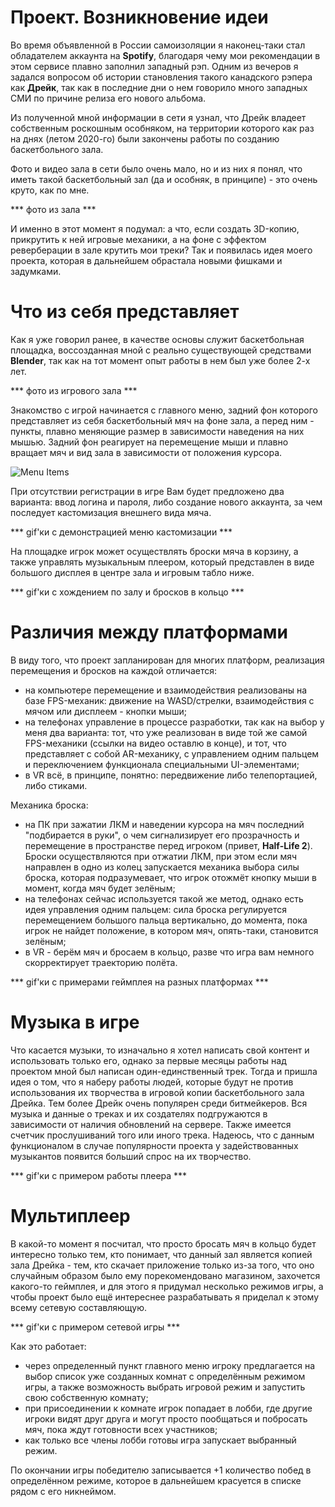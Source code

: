 # Проект. Возникновение идеи

Во время объявленной в России самоизоляции я наконец-таки стал обладателем аккаунта на **Spotify**, благодаря чему мои рекомендации в этом сервисе плавно заполнил западный рэп. Одним из вечеров я задался вопросом об истории становления такого канадского рэпера как **Дрейк**, так как в последние дни о нем говорило много западных СМИ по причине релиза его нового альбома.

Из полученной мной информации в сети я узнал, что Дрейк владеет собственным роскошным особняком, на территории которого как раз на днях (летом 2020-го) были закончены работы по созданию баскетбольного зала.

Фото и видео зала в сети было очень мало, но и из них я понял, что иметь такой баскетбольный зал (да и особняк, в принципе) - это очень круто, как по мне.

***     фото из зала    ***

И именно в этот момент я подумал: а что, если создать 3D-копию, прикрутить к ней игровые механики, а на фоне с эффектом реверберации в зале крутить мои треки?
Так и появилась идея моего проекта, которая в дальнейшем обрастала новыми фишками и задумками.

# Что из себя представляет

Как я уже говорил ранее, в качестве основы служит баскетбольная площадка, воссозданная мной с реально существующей средствами **Blender**, так как на тот момент опыт работы в нем был уже более 2-х лет.

***     фото из игрового зала    ***

Знакомство с игрой начинается с главного меню, задний фон которого представляет из себя баскетбольный мяч на фоне зала, а перед ним - пункты, плавно меняющие размер в зависимости наведения на них мышью.
Задний фон реагирует на перемещение мыши и плавно вращает мяч и вид зала в зависимости от положения курсора.

![Menu Items](https://drive.google.com/uc?export=view&id=1fOq7pnnM5Fz4vFLTxwP1ECW5evDueWUp "Alt Text")

При отсутствии регистрации в игре Вам будет предложено два варианта: ввод логина и пароля, либо создание нового аккаунта, за чем последует кастомизация внешнего вида мяча.

***     gif'ки с демонстрацией меню кастомизации    ***

На площадке игрок может осуществлять броски мяча в корзину, а также управлять музыкальным плеером, который представлен в виде большого дисплея в центре зала и игровым табло ниже.

***     gif'ки с хождением по залу и бросков в кольцо    ***

# Различия между платформами

В виду того, что проект запланирован для многих платформ, реализация перемещения и бросков на каждой отличается:

- на компьютере перемещение и взаимодействия реализованы на базе FPS-механик: движение на WASD/стрелки, взаимодействия с мячом или дисплеем - кнопки мыши;
- на телефонах управление в процессе разработки, так как на выбор у меня два варианта: тот, что уже реализован в виде той же самой FPS-механики (ссылки на видео оставлю в конце), и тот, что представляет с собой AR-механику, с управлением одним пальцем и переключением функционала специальными UI-элементами;
- в VR всё, в принципе, понятно: передвижение либо телепортацией, либо стиками.

Механика броска:

- на ПК при зажатии ЛКМ и наведении курсора на мяч последний "подбирается в руки", о чем сигнализирует его прозрачность и перемещение в пространстве перед игроком (привет, **Half-Life 2**). Броски осуществляются при отжатии ЛКМ, при этом если мяч направлен в одно из колец запускается механика выбора силы броска, которая подразумевает, что игрок отожмёт кнопку мыши в момент, когда мяч будет зелёным;
- на телефонах сейчас используется такой же метод, однако есть идея управления одним пальцем: сила броска регулируется перемещением большого пальца вертикально, до момента, пока игрок не найдет положение, в котором мяч, опять-таки, становится зелёным;
- в VR - берём мяч и бросаем в кольцо, разве что игра вам немного скорректирует траекторию полёта.

***     gif'ки с примерами геймплея на разных платформах    ***

# Музыка в игре

Что касается музыки, то изначально я хотел написать свой контент и использовать только его, однако за первые месяцы работы над проектом мной был написан один-единственный трек. Тогда и пришла идея о том, что я наберу работы людей, которые будут не против использования их творчества в игровой копии баскетбольного зала Дрейка. Тем более Дрейк очень популярен среди битмейкеров.
Вся музыка и данные о треках и их создателях подгружаются в зависимости от наличия обновлений на сервере. Также имеется счетчик прослушиваний того или иного трека.
Надеюсь, что с данным функционалом в случае популярности проекта у задействованных музыкантов появится больший спрос на их творчество.

***     gif'ки с примером работы плеера     ***

# Мультиплеер

В какой-то момент я посчитал, что просто бросать мяч в кольцо будет интересно только тем, кто понимает, что данный зал является копией зала Дрейка - тем, кто скачает приложение только из-за того, что оно случайным образом было ему порекомендовано магазином, захочется какого-то геймплея, и для этого я придумал несколько режимов игры, а чтобы проект было ещё интереснее разрабатывать я приделал к этому всему сетевую составляющую.

***     gif'ки с примером сетевой игры     ***

Как это работает:

- через определенный пункт главного меню игроку предлагается на выбор список уже созданных комнат с определённым режимом игры, а также возможность выбрать игровой режим и запустить свою собственную комнату;
- при присоединении к комнате игрок попадает в лобби, где другие игроки видят друг друга и могут просто пообщаться и побросать мяч, пока ждут готовности всех участников;
- как только все члены лобби готовы игра запускает выбранный режим.

По окончании игры победителю записывается +1 количество побед в определённом режиме, которое в дальнейшем красуется в списке рядом с его никнеймом.